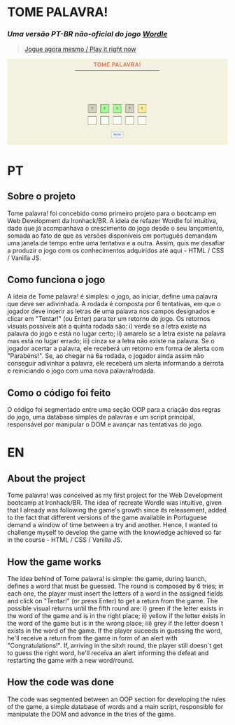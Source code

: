 # TOME PALAVRA!
### _Uma versão PT-BR não-oficial do jogo [Wordle](https://www.powerlanguage.co.uk/wordle/)_
> [Jogue agora mesmo / Play it right now](https://jotavkf.github.io/tomepalavra/)


![Preview do jogo](./assets/preview.png)

# PT
## Sobre o projeto

Tome palavra! foi concebido como primeiro projeto para o bootcamp em Web Development da Ironhack/BR. A ideia de refazer Wordle foi intuitiva, dado que já acompanhava o crescimento do jogo desde o seu lançamento, somada ao fato de que as versões disponíveis em português demandam uma janela de tempo entre uma tentativa e a outra. Assim, quis me desafiar a produzir o jogo com os conhecimentos adquiridos até aqui - HTML / CSS / Vanilla JS.

## Como funciona o jogo

A ideia de Tome palavra! é simples: o jogo, ao iniciar, define uma palavra que deve ser adivinhada. A rodada é composta por 6 tentativas, em que o jogador deve inserir as letras de uma palavra nos campos designados e clicar em "Tentar!" (ou Enter) para ter um retorno do jogo. Os retornos visuais possíveis até a quinta rodada são: i) verde se a letra existe na palavra do jogo e está no lugar certo; ii) amarelo se a letra existe na palavra mas está no lugar errado; iii) cinza se a letra não existe na palavra. Se o jogador acertar a palavra, ele receberá um retorno em forma de alerta com "Parabéns!". Se, ao chegar na 6a rodada, o jogador ainda assim não conseguir adivinhar a palavra, ele receberá um alerta informando a derrota e reiniciando o jogo com uma nova palavra/rodada.

## Como o código foi feito

O código foi segmentado entre uma seção OOP para a criação das regras do jogo, uma database simples de palavras e um script principal, responsável por manipular o DOM e avançar nas tentativas do jogo. 

# EN
## About the project

Tome palavra! was conceived as my first project for the Web Development bootcamp at Ironhack/BR. The idea of recreate Wordle was intuitive, given that I already was following the game's growth since its releasement, added to the fact that different versions of the game available in Portuguese demand a window of time between a try and another. Hence, I wanted to challenge myself to develop the game with the knowledge achieved so far in the course - HTML / CSS / Vanilla JS.

## How the game works

The idea behind of Tome palavra! is simple: the game, during launch, defines a word that must be guessed. The round is composed by 6 tries; in each one, the player must insert the letters of a word in the assigned fields and click on "Tentar!" (or press Enter) to get a return from the game. The possible visual returns until the fifth round are: i) green if the letter exists in the word of the game and is in the right place; ii) yellow if the letter exists in the word of the game but is in the wrong place; iii) grey if the letter doesn´t exists in the word of the game. If the player suceeds in guessing the word, he'll receive a return from the game in form of an alert with "Congratulations!". If, arriving in the sitxh round, the player still doesn´t get to guess the right word, he'll receiva an alert informing the defeat and restarting the game with a new word/round.

## How the code was done

The code was segmented between an OOP section for developing the rules of the game, a simple database of words and a main script, responsible for manipulate the DOM and advance in the tries of the game. 
